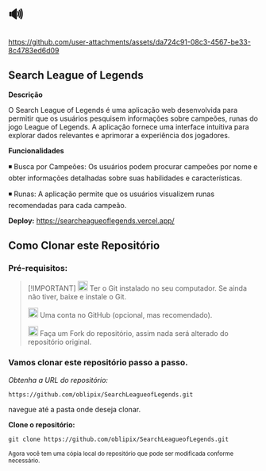 # 🔊





https://github.com/user-attachments/assets/da724c91-08c3-4567-be33-8c4783ed6d09








 

## Search League of Legends

**Descrição**

O Search League of Legends é uma aplicação web desenvolvida para permitir que os usuários pesquisem informações sobre campeões, runas do 
jogo League of Legends. A aplicação fornece uma interface intuitiva para explorar dados relevantes e aprimorar a experiência dos jogadores.

**Funcionalidades**

◾ Busca por Campeões: Os usuários podem procurar campeões por nome e obter informações detalhadas sobre suas habilidades e características.


◾ Runas: A aplicação permite que os usuários visualizem runas recomendadas para cada campeão.



**Deploy:**
 https://searcheagueoflegends.vercel.app/







## Como Clonar este Repositório




### Pré-requisitos:

>  [!IMPORTANT]
>  <img src="https://git-scm.com/images/logos/downloads/Git-Icon-1788C.png" alt="Git Logo" width="20"/> Ter o Git instalado no seu computador. Se ainda não tiver, baixe e instale o Git.
>
> 
>
>
><img src="https://github.githubassets.com/images/modules/logos_page/GitHub-Mark.png" alt="GitHub logo" width="20"/> Uma conta no GitHub (opcional, mas recomendado).
> 
>
>  <img src="https://img.icons8.com/ios/50/000000/code-fork.png" alt="Fork Icon" width="20"/>  Faça um Fork do repositório, assim nada será alterado do repositório original.
>
>
> 
>




  ### Vamos clonar este repositório passo a passo. 

_Obtenha a URL do repositório:_

` https://github.com/oblipix/SearchLeagueofLegends.git `




navegue até a pasta onde deseja clonar.



**Clone o repositório:**
```diff
git clone https://github.com/oblipix/SearchLeagueofLegends.git
```


<sub> Agora você tem uma cópia local do repositório que pode ser modificada conforme necessário. </sub>






